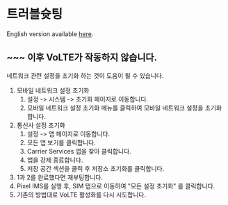 # 트러블슛팅

English version available [here](https://github.com/kyujin-cho/pixel-volte-patch/blob/main/docs/troubleshooting.en.md).

## ~~~ 이후 VoLTE가 작동하지 않습니다.

네트워크 관련 설정을 초기화 하는 것이 도움이 될 수 있습니다.

1. 모바일 네트워크 설정 초기화
   1. 설정 -> 시스템 -> 초기화 페이지로 이동합니다.
   2. 모바일 네트워크 설정 초기화 메뉴를 클릭하여 모바일 네트워크 설정을 초기화합니다.
2. 통신사 설정 초기화
   1. 설정 -> 앱 페이지로 이동합니다.
   2. 모든 앱 보기를 클릭합니다.
   3. Carrier Services 앱을 찾아 클릭합니다.
   4. 앱을 강제 종료합니다.
   5. 저장 공간 섹션을 클릭 후 저장소 초기화를 클릭합니다.
3. 1과 2를 완료했다면 재부팅합니다.
4. Pixel IMS를 실행 후, SIM 탭으로 이동하여 "모든 설정 초기화" 를 클릭합니다.
5. 기존의 방법대로 VoLTE 활성화를 다시 시도합니다.
